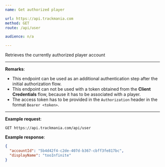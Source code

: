 ```yaml
---
name: Get authorized player

url: https://api.trackmania.com
method: GET
route: /api/user

audience: n/a

---
```


Retrieves the currently authorized player account

---

**Remarks**:
- This endpoint can be used as an additional authentication step after the initial authorization flow.
- This endpoint can not be used with a token obtained from the **Client Credentials** flow, because it has to be associated with a player.
- The access token has to be provided in the `Authorization` header in the format `Bearer <token>`.

---

**Example request**:
```plain
GET https://api.trackmania.com/api/user
```

**Example response**:
```json
{
  "accountId": "5b4d42f4-c2de-407d-b367-cbff3fe817bc",
  "displayName": "tooInfinite"
}
```
